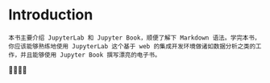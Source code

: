 # Introduction

```{note}
本书主要介绍 JupyterLab 和 Jupyter Book，顺便了解下 Markdown 语法。学完本书，你应该能够熟练地使用 JupyterLab 这个基于 web 的集成开发环境做诸如数据分析之类的工作，并且能够使用 Jupyter Book 撰写漂亮的电子书。
```

🐔🍐🌞🍓
